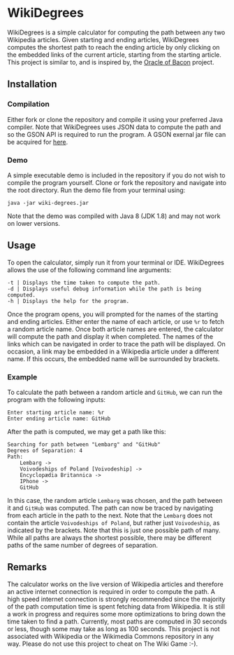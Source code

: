 ﻿# WikiDegrees
WikiDegrees is a simple calculator for computing the path between any two Wikipedia articles. Given starting and ending articles, WikiDegrees computes the shortest path to reach the ending article by only clicking on the embedded links of the current article, starting from the starting article. This project is similar to, and is inspired by, the [Oracle of Bacon](https://oracleofbacon.org/) project.

## Installation
### Compilation
Either fork or clone the repository and compile it using your preferred Java compiler. Note that WikiDegrees uses JSON data to compute the path and so the GSON API is required to run the program. A GSON exernal jar file can be acquired for [here](https://repo1.maven.org/maven2/com/google/code/gson/gson/2.6.2/).

### Demo
A simple executable demo is included in the repository if you do not wish to compile the program yourself. Clone or fork the repository and navigate into the root directory. Run the demo file from your terminal using:
```
java -jar wiki-degrees.jar
```
Note that the demo was compiled with Java 8 (JDK 1.8) and may not work on lower versions.

## Usage
To open the calculator, simply run it from your terminal or IDE. WikiDegrees allows the use of the following command line arguments:
```
-t | Displays the time taken to compute the path.
-d | Displays useful debug information while the path is being computed.
-h | Displays the help for the program.
```
Once the program opens, you will prompted for the names of the starting and ending articles. Either enter the name of each article, or use ```%r``` to fetch a random article name. Once both article names are entered, the calculator will compute the path and display it when completed. The names of the links which can be navigated in order to trace the path will be displayed. On occasion, a link may be embedded in a Wikipedia article under a different name. If this occurs, the embedded name will be surrounded by brackets.
### Example
To calculate the path between a random article and ```GitHub```, we can run the program with the following inputs:
```
Enter starting article name: %r
Enter ending article name: GitHub
```
After the path is computed, we may get a path like this:
```
Searching for path between "Lembarg" and "GitHub"
Degrees of Separation: 4
Path: 
	Lembarg -> 
	Voivodeships of Poland [Voivodeship] -> 
	Encyclopædia Britannica -> 
	IPhone -> 
	GitHub
```
In this case, the random article ```Lembarg``` was chosen, and the path between it and ```GitHub``` was computed. The path can now be traced by navigating from each article in the path to the next. Note that the ```Lembarg``` does not contain the article ```Voivodeships of Poland```, but rather just ```Voivodeship```, as indicated by the brackets. Note that this is just one possible path of many. While all paths are always the shortest possible, there may be different paths of the same number of degrees of separation.

## Remarks
The calculator works on the live version of Wikipedia articles and therefore an active internet connection is required in order to compute the path. A high speed internet connection is strongly recommended since the majority of the path computation time is spent fetching data from Wikipedia. It is still a work in progress and requires some more optimizations to bring down the time taken to find a path. Currently, most paths are computed in 30 seconds or less, though some may take as long as 100 seconds. This project is not associated with Wikipedia or the Wikimedia Commons repository in any way. Please do not use this project to cheat on The Wiki Game :-).
